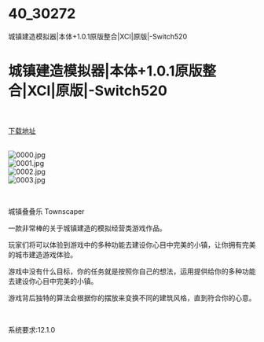 # 40_30272
城镇建造模拟器|本体+1.0.1原版整合|XCI|原版|-Switch520
# 城镇建造模拟器|本体+1.0.1原版整合|XCI|原版|-Switch520
 <br/></br>
[下载地址](https://www.switch520.cc/article/30272 "下载地址")
<br/></br>

<p><img title="0000.jpg" src="https://www.switch520.cc/muke_img/2022_04_25_b6a8cea6473f2.jpg" alt="0000.jpg"><br>
<img title="0001.jpg" src="https://www.switch520.cc/muke_img/2022_04_25_0e700d48e55ef.jpg" alt="0001.jpg"><br>
<img title="0002.jpg" src="https://www.switch520.cc/muke_img/2022_04_25_edc142bb10a94.jpg" alt="0002.jpg"><br>
<img title="0003.jpg" src="https://www.switch520.cc/muke_img/2022_04_25_f75121cd4e68e.jpg" alt="0003.jpg"></p>
<p>&nbsp;</p>
<p>城镇叠叠乐 Townscaper</p>
<p>一款非常棒的关于城镇建造的模拟经营类游戏作品。</p>
<p>玩家们将可以体验到游戏中的多种功能去建设你心目中完美的小镇，让你拥有完美的城市建造游戏体验。</p>
<p>游戏中没有什么目标，你的任务就是按照你自己的想法，运用提供给你的多种功能去建设你心目中完美的小镇。</p>
<p>游戏背后独特的算法会根据你的摆放来变换不同的建筑风格，直到符合你的心意。</p>
<p>&nbsp;</p>
<p>系统要求:12.1.0</p>



